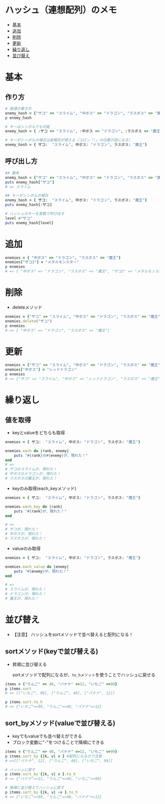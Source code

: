 # ハッシュ（連想配列）のメモ
- [基本](#基本)
- [追加](#追加)
- [削除](#削除)
- [更新](#更新)
- [繰り返し](#繰り返し)
- [並び替え](#並び替え)


# 基本

## 作り方

```ruby
# 普通の書き方
enemy_hash = {"ザコ" => "スライム", "中ボス" => "ドラゴン", "ラスボス" => "魔王"}
p enemy_hash

# キーはシンボルでも可能
enemy_hash = { :ザコ => "スライム", :中ボス => "ドラゴン", :ラスボス => "魔王"}

# キーがシンボルの場合は省略形が使える（コロン「:」の位置が逆になる）
enemy_hash = { ザコ:  "スライム", 中ボス: "ドラゴン", ラスボス: "魔王"}
```

## 呼び出し方

```ruby
## 基本
enemy_hash = {"ザコ" => "スライム", "中ボス" => "ドラゴン", "ラスボス" => "魔王"}
puts enemy_hash["ザコ"]
# => スライム

## キーがシンボルの場合
enemy_hash = { ザコ:  "スライム", 中ボス: "ドラゴン", ラスボス: "魔王"}
puts enemy_hash[:ザコ]

# ハッシュのキーを変数で呼び出す
level ="ザコ"
puts enemy_hash[level]
```

# 追加
```ruby
enemies = { "中ボス" => "ドラゴン", "ラスボス" => "魔王"}
enemies["ザコ2"] = "メタルモンスター"
p enemies
# => { "中ボス" => "ドラゴン", "ラスボス" => "魔王", "ザコ2" => "メタルモンスター"}
```
# 削除
- deleteメソッド
```ruby
enemies = {"ザコ" => "スライム", "中ボス" => "ドラゴン", "ラスボス" => "魔王"}
enemies.delete("ザコ")
p enemies
# => { "中ボス" => "ドラゴン", "ラスボス" => "魔王"}
```

# 更新
```ruby
enemies = {"ザコ" => "スライム", "中ボス" => "ドラゴン", "ラスボス" => "魔王"}
enemies["中ボス"] = "レッドドラゴン"
p enemies
# => {"ザコ" => "スライム", "中ボス" => "レッドドラゴン", "ラスボス" => "魔王"}
```

# 繰り返し
## 値を取得
- keyとvalueをどちらも取得
```ruby
enemies = { ザコ:  "スライム", 中ボス: "ドラゴン", ラスボス: "魔王"}

enemies.each do |rank, enemy|
	puts "#{rank}の#{enemy}が、現れた！"
end
# =>
# ザコのスライムが、現れた！
# 中ボスのドラゴンが、現れた！
# ラスボスの魔王が、現れた！
```
- keyのみ取得(each_keyメソッド)
```ruby
enemies = { ザコ:  "スライム", 中ボス: "ドラゴン", ラスボス: "魔王"}

enemies.each_key do |rank|
	puts "#{rank}が、現れた！"
end

# =>
# ザコが、現れた！
# 中ボスが、現れた！
# ラスボスが、現れた！
```

- valueのみ取得
```ruby
enemies = { ザコ:  "スライム", 中ボス: "ドラゴン", ラスボス: "魔王"}

enemies.each_value do |enemy|
	puts "#{enemy}が、現れた！"
end

# =>
# スライムが、現れた！
# ドラゴンが、現れた！
# 魔王が、現れた！
```

# 並び替え
- 【注意】 ハッシュをsortメソッドで並べ替えると配列になる！

## sortメソッド(keyで並び替える)
- 昇順に並び替える
  
  sortメソッドで配列になるが、`to_hメソット`を使うことでハッシュに戻せる
```ruby
items = {"りんご" => 40, "バナナ" =>12, "いちご" =>99}
p items.sort
# => [["いちご", 99], ["りんご", 40], ["バナナ", 12]]

p items.sort.to_h
# => {"いちご"=>99, "りんご"=>40, "バナナ"=>12}
```

## sort_byメソッド(valueで並び替える)
- keyでもvalueでも並べ替えができる
- ブロック変数に"-"をつけることで降順にできる
```ruby
items = {"りんご" => 40, "バナナ" =>12, "いちご" =>99}
p items.sort_by {|k, v| v } #配列になるので注意
# =>[["バナナ", 12], ["りんご", 40], ["いちご", 99]]

# ハッシュに戻す
p items.sort_by {|k, v| v }.to_h
# => {"バナナ"=>12, "りんご"=>40, "いちご"=>99}

# 降順に並び替えてハッシュに戻す
p items.sort_by {|k, v| -v }.to_h
# => {"いちご"=>99, "りんご"=>40, "バナナ"=>12}
```